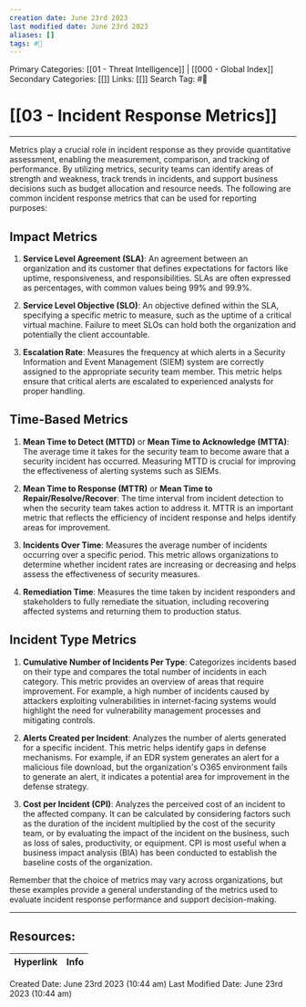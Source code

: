 ```yaml
---
creation date: June 23rd 2023
last modified date: June 23rd 2023
aliases: []
tags: #📖
---
```


Primary Categories: [[01 - Threat Intelligence]] | [[000 - Global Index]] 
Secondary Categories: [[]] 
Links: [[]] 
Search Tag: #📖  

# [[03 - Incident Response Metrics]]  
---

Metrics play a crucial role in incident response as they provide quantitative assessment, enabling the measurement, comparison, and tracking of performance. By utilizing metrics, security teams can identify areas of strength and weakness, track trends in incidents, and support business decisions such as budget allocation and resource needs. The following are common incident response metrics that can be used for reporting purposes:

## Impact Metrics

1. **Service Level Agreement (SLA)**: An agreement between an organization and its customer that defines expectations for factors like uptime, responsiveness, and responsibilities. SLAs are often expressed as percentages, with common values being 99% and 99.9%.
    
2. **Service Level Objective (SLO)**: An objective defined within the SLA, specifying a specific metric to measure, such as the uptime of a critical virtual machine. Failure to meet SLOs can hold both the organization and potentially the client accountable.
    
3. **Escalation Rate**: Measures the frequency at which alerts in a Security Information and Event Management (SIEM) system are correctly assigned to the appropriate security team member. This metric helps ensure that critical alerts are escalated to experienced analysts for proper handling.
    

## Time-Based Metrics

1. **Mean Time to Detect (MTTD)** or **Mean Time to Acknowledge (MTTA)**: The average time it takes for the security team to become aware that a security incident has occurred. Measuring MTTD is crucial for improving the effectiveness of alerting systems such as SIEMs.
    
2. **Mean Time to Response (MTTR)** or **Mean Time to Repair/Resolve/Recover**: The time interval from incident detection to when the security team takes action to address it. MTTR is an important metric that reflects the efficiency of incident response and helps identify areas for improvement.
    
3. **Incidents Over Time**: Measures the average number of incidents occurring over a specific period. This metric allows organizations to determine whether incident rates are increasing or decreasing and helps assess the effectiveness of security measures.
    
4. **Remediation Time**: Measures the time taken by incident responders and stakeholders to fully remediate the situation, including recovering affected systems and returning them to production status.
    

## Incident Type Metrics

1. **Cumulative Number of Incidents Per Type**: Categorizes incidents based on their type and compares the total number of incidents in each category. This metric provides an overview of areas that require improvement. For example, a high number of incidents caused by attackers exploiting vulnerabilities in internet-facing systems would highlight the need for vulnerability management processes and mitigating controls.
    
2. **Alerts Created per Incident**: Analyzes the number of alerts generated for a specific incident. This metric helps identify gaps in defense mechanisms. For example, if an EDR system generates an alert for a malicious file download, but the organization's O365 environment fails to generate an alert, it indicates a potential area for improvement in the defense strategy.
    
3. **Cost per Incident (CPI)**: Analyzes the perceived cost of an incident to the affected company. It can be calculated by considering factors such as the duration of the incident multiplied by the cost of the security team, or by evaluating the impact of the incident on the business, such as loss of sales, productivity, or equipment. CPI is most useful when a business impact analysis (BIA) has been conducted to establish the baseline costs of the organization.
    

Remember that the choice of metrics may vary across organizations, but these examples provide a general understanding of the metrics used to evaluate incident response performance and support decision-making.


___

## Resources:

| Hyperlink | Info |
| --------- | ---- |


Created Date: June 23rd 2023 (10:44 am) 
Last Modified Date: June 23rd 2023 (10:44 am)
